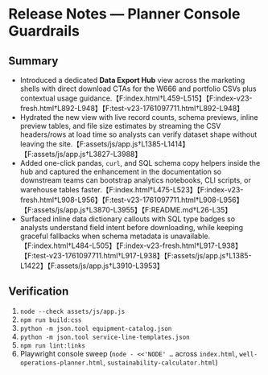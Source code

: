 # Release Notes — Planner Console Guardrails

## Summary

- Introduced a dedicated **Data Export Hub** view across the marketing shells with direct download CTAs for the W666 and portfolio CSVs plus contextual usage guidance.【F:index.html†L459-L515】【F:index-v23-fresh.html†L892-L948】【F:test-v23-1761097711.html†L892-L948】
- Hydrated the new view with live record counts, schema previews, inline preview tables, and file size estimates by streaming the CSV headers/rows at load time so analysts can verify dataset shape without leaving the site.【F:assets/js/app.js†L1385-L1414】【F:assets/js/app.js†L3827-L3988】
- Added one-click pandas, <code>curl</code>, and SQL schema copy helpers inside the hub and captured the enhancement in the documentation so downstream teams can bootstrap analytics notebooks, CLI scripts, or warehouse tables faster.【F:index.html†L475-L523】【F:index-v23-fresh.html†L908-L956】【F:test-v23-1761097711.html†L908-L956】【F:assets/js/app.js†L3870-L3955】【F:README.md†L26-L35】
- Surfaced inline data dictionary callouts with SQL type badges so analysts understand field intent before downloading, while keeping graceful fallbacks when schema metadata is unavailable.【F:index.html†L484-L505】【F:index-v23-fresh.html†L917-L938】【F:test-v23-1761097711.html†L917-L938】【F:assets/js/app.js†L1385-L1422】【F:assets/js/app.js†L3910-L3953】

## Verification

1. `node --check assets/js/app.js`
2. `npm run build:css`
3. `python -m json.tool equipment-catalog.json`
4. `python -m json.tool service-line-templates.json`
5. `npm run lint:links`
6. Playwright console sweep (`node - <<'NODE' …` across `index.html`, `well-operations-planner.html`, `sustainability-calculator.html`)
